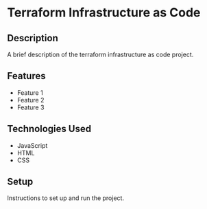 # Terraform Infrastructure as Code

## Description

A brief description of the terraform infrastructure as code project.

## Features

- Feature 1
- Feature 2
- Feature 3

## Technologies Used

- JavaScript
- HTML
- CSS

## Setup

Instructions to set up and run the project.
